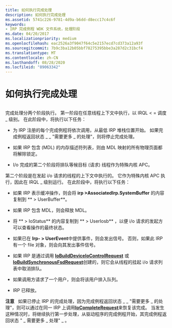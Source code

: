 ```yaml
---
title: 如何执行完成处理
description: 如何执行完成处理
ms.assetid: 5741c226-9781-4d9a-b6dd-d8ecc17c4c6f
keywords:
- IRP 完成例程 WDK 文件系统，处理阶段
ms.date: 04/20/2017
ms.localizationpriority: medium
ms.openlocfilehash: eac2526a3f9047f64c5e2157ecd7cd373a12a93f
ms.sourcegitcommit: 7b9c3ba12b05bbf78275395bbe3a287d2c31bcf4
ms.translationtype: MT
ms.contentlocale: zh-CN
ms.lasthandoff: 08/28/2020
ms.locfileid: "89063342"
---
```

# <a name="how-completion-processing-is-performed"></a>如何执行完成处理


## <span id="ddk_how_completion_processing_is_performed_if"></span><span id="DDK_HOW_COMPLETION_PROCESSING_IS_PERFORMED_IF"></span>


完成处理分两个阶段执行。 第一阶段在任意线程上下文中执行，以 IRQL &lt; = 调度 \_ 级别。 在此阶段中，将执行以下任务：

-   为 IRP 注册的每个完成例程将依次调用，从最低 IRP 堆栈位置开始。 如果完成例程返回状态 \_ \_ "需要更多 \_ 的处理"，则将停止完成处理。

-   如果 IRP 包含 (MDL) 的内存描述符列表，则由 MDL 映射的所有物理页面都将解除锁定。

-   I/o 完成的第二个阶段将排队等候目标 (请求) 线程作为特殊内核 APC。

第二个阶段是在发起 i/o 请求的线程的上下文中执行的。 它作为特殊内核 APC 执行，因此在 IRQL \_ 级别运行。 在此阶段中，将执行以下任务：

-   如果 IRP 表示缓冲操作，则会将 **irp &gt;AssociatedIrp.SystemBuffer** 的内容复制到 ** &gt; UserBuffer**。

-   如果 IRP 包含 MDL，则会释放 MDL。

-   将 ** &gt; IoStatus** 的内容复制到 ** &gt; UserIosb** ，以便 i/o 请求的发起方可以查看操作的最终状态。

-   如果已在 **Irp- &gt; UserEvent**中提供事件，则会发出信号。 否则，如果此 IRP 有一个 file 对象，则会向其发出事件信号。

-   如果 IRP 是通过调用 [**IoBuildDeviceIoControlRequest**](/windows-hardware/drivers/ddi/wdm/nf-wdm-iobuilddeviceiocontrolrequest) 或 [**IoBuildSynchronousFsdRequest**](/windows-hardware/drivers/ddi/wdm/nf-wdm-iobuildsynchronousfsdrequest)创建的，则它会从线程的挂起 i/o 请求列表中取消排队。

-   如果调用方请求了一个用户，则会将该用户排入队列。

-   IRP 已释放。

**注意**   如果已停止 IRP 的完成处理，因为完成例程返回状态 \_ \_ "需要更多 \_ 的处理"，则可以通过在同一 IRP 上调用[**IoCompleteRequest**](/windows-hardware/drivers/ddi/wdm/nf-wdm-iocompleterequest)来恢复该完成。 当发生这种情况时，将继续执行第一步处理，从驱动程序的完成例程开始，其完成例程返回状态 " \_ 需要更多 \_ 处理" \_ 。

 

 

